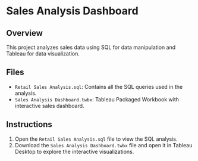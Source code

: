 # Sales Analysis Dashboard

## Overview
This project analyzes sales data using SQL for data manipulation and Tableau for data visualization.

## Files
- `Retail Sales Analysis.sql`: Contains all the SQL queries used in the analysis.
- `Sales Analysis Dashboard.twbx`: Tableau Packaged Workbook with interactive sales dashboard.

## Instructions
1. Open the `Retail Sales Analysis.sql` file to view the SQL analysis.
2. Download the `Sales Analysis Dashboard.twbx` file and open it in Tableau Desktop to explore the interactive visualizations.
